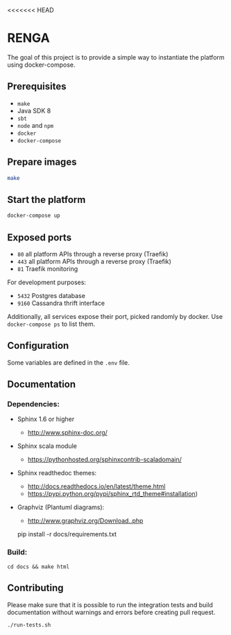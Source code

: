 <<<<<<< HEAD
<!-- # -*- coding: utf-8 -*-
#
# Copyright 2017 Swiss Data Science Center
#
# Licensed under the Apache License, Version 2.0 (the "License");
# you may not use this file except in compliance with the License.
# You may obtain a copy of the License at
#
#     http://www.apache.org/licenses/LICENSE-2.0
#
# Unless required by applicable law or agreed to in writing, software
# distributed under the License is distributed on an "AS IS" BASIS,
# WITHOUT WARRANTIES OR CONDITIONS OF ANY KIND, either express or implied.
# See the License for the specific language governing permissions and
# limitations under the License.
 -->

# RENGA

The goal of this project is to provide a simple way to
instantiate the platform using docker-compose.

## Prerequisites

- `make`
- Java SDK 8
- `sbt`
- `node` and `npm`
- `docker`
- `docker-compose`

## Prepare images

```bash
make
```

## Start the platform

```bash
docker-compose up
```

## Exposed ports

- `80` all platform APIs through a reverse proxy (Traefik)
- `443` all platform APIs through a reverse proxy (Traefik)
- `81` Traefik monitoring

For development purposes:
- `5432` Postgres database
- `9160` Cassandra thrift interface

Additionally, all services expose their port, picked randomly by docker.
Use `docker-compose ps` to list them.

## Configuration

Some variables are defined in the `.env` file.

##  Documentation

### Dependencies:

* Sphinx 1.6 or higher

    * http://www.sphinx-doc.org/

* Sphinx scala module

    * https://pythonhosted.org/sphinxcontrib-scaladomain/

* Sphinx readthedoc themes:

    * http://docs.readthedocs.io/en/latest/theme.html
    * https://pypi.python.org/pypi/sphinx_rtd_theme#installation)

* Graphviz (Plantuml diagrams):

    * http://www.graphviz.org/Download..php

    pip install -r docs/requirements.txt

### Build:

    cd docs && make html

## Contributing

Please make sure that it is possible to run the integration tests and build
documentation without warnings and errors before creating pull request.

    ./run-tests.sh
